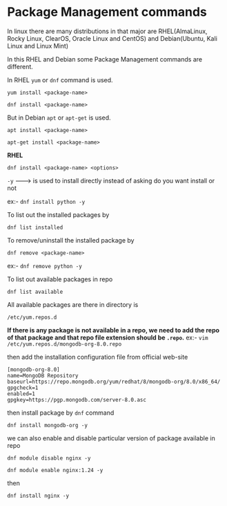 # Package Management commands
In linux there are many distributions in that major are RHEL(AlmaLinux, Rocky Linux, ClearOS, Oracle Linux and CentOS) and Debian(Ubuntu, Kali Linux and Linux Mint)

In this RHEL and Debian some Package Management commands are different.

In RHEL `yum` or `dnf` command is used.
```
yum install <package-name>
```
```
dnf install <package-name>
```
But in Debian `apt` or `apt-get` is used.

```
apt install <package-name>
```
```
apt-get install <package-name>
```
**RHEL**
```
dnf install <package-name> <options>
```
`-y` ---> is used to install directly instead of asking do you want install or not

ex:- `dnf install python -y`

To list out the installed packages by
```
dnf list installed
```
To remove/uninstall the installed package by 
```
dnf remove <package-name>
```
ex:- `dnf remove python -y`

To list out available packages in repo

```
dnf list available
```

All available packages are there in directory is 

```
/etc/yum.repos.d
```

**If there is any package is not available in a repo, we need to add the repo of that package and that repo file extension should be `.repo`.**
ex:- `vim /etc/yum.repos.d/mongodb-org-8.0.repo`

then add the installation configuration file from official web-site

```
[mongodb-org-8.0]
name=MongoDB Repository
baseurl=https://repo.mongodb.org/yum/redhat/8/mongodb-org/8.0/x86_64/
gpgcheck=1
enabled=1
gpgkey=https://pgp.mongodb.com/server-8.0.asc
```

then install package by `dnf` command
```
dnf install mongodb-org -y
```

we can also enable and disable particular version of package available in repo
```
dnf module disable nginx -y
```
```
dnf module enable nginx:1.24 -y
```
then
```
dnf install nginx -y
```
